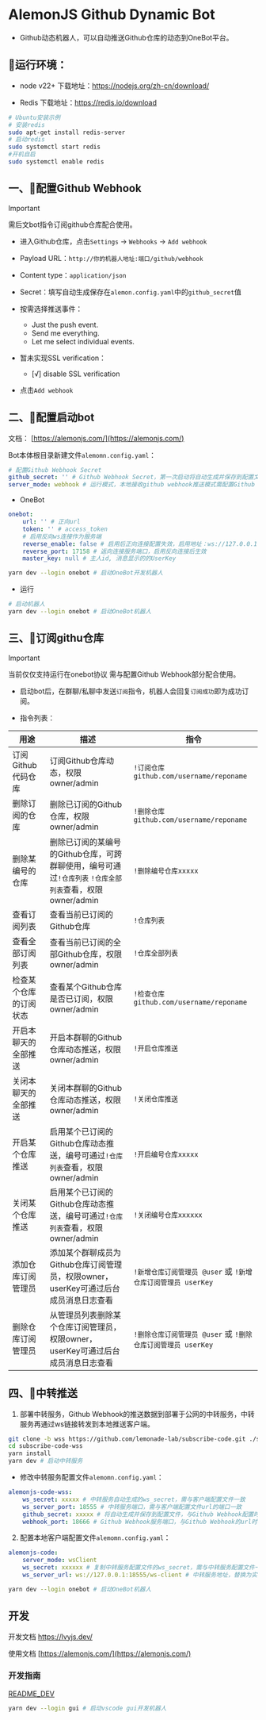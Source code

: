 # AlemonJS Github Dynamic Bot

- Github动态机器人，可以自动推送Github仓库的动态到OneBot平台。

## 🚩运行环境：

- node v22+ 下载地址：https://nodejs.org/zh-cn/download/

- Redis 下载地址：https://redis.io/download

```sh
# Ubuntu安装示例
# 安装redis
sudo apt-get install redis-server
# 启动redis
sudo systemctl start redis
#开机自启
sudo systemctl enable redis
```

## 一、🍄配置Github Webhook

> [!IMPORTANT]
> 需后文bot指令订阅github仓库配合使用。

- 进入Github仓库，点击`Settings` -> `Webhooks` -> `Add webhook`

- Payload URL：`http://你的机器人地址:端口/github/webhook`

- Content type：`application/json`

- Secret：填写自动生成保存在`alemon.config.yaml`中的`github_secret`值

- 按需选择推送事件：

    - Just the push event.
    - Send me everything.
    - Let me select individual events.

- 暂未实现SSL verification：

    - [√] disable SSL verification

- 点击`Add webhook`

## 二、🚀配置启动bot

文档： [https://alemonjs.com/](https://alemonjs.com/)

Bot本体根目录新建文件`alemomn.config.yaml`：

```yaml
# 配置Github Webhook Secret
github_secret: '' # Github Webhook Secret，第一次启动将自动生成并保存到配置文件，也可手动自定义为任意字符串
server_mode: webhook # 运行模式，本地接收github webhook推送模式需配置Github Webhook，wsClient模式看下文
```

- OneBot

```yaml
onebot:
    url: '' # 正向url
    token: '' # access_token
    # 启用反向ws连接作为服务端
    reverse_enable: false # 启用后正向连接配置失效，启用地址：ws://127.0.0.1:17158
    reverse_port: 17158 # 返向连接服务端口，启用反向连接后生效
    master_key: null # 主人id, 消息显示的的UserKey
```

```sh
yarn dev --login onebot # 启动OneBot开发机器人
```

- 运行

```sh
# 启动机器人
yarn dev --login onebot # 启动OneBot机器人
```

## 三、🎒订阅githu仓库

> [!IMPORTANT]
> 当前仅仅支持运行在onebot协议
> 需与配置Github Webhook部分配合使用。

- 启动bot后，在群聊/私聊中发送`订阅`指令，机器人会回复`订阅成功`即为成功订阅。

- 指令列表：

| 用途                   | 描述                                                                                                     | 指令                                                         |
| ---------------------- | -------------------------------------------------------------------------------------------------------- | ------------------------------------------------------------ |
| 订阅Github代码仓库     | 订阅Github仓库动态，权限owner/admin                                                                      | `!订阅仓库github.com/username/reponame`                      |
| 删除订阅的仓库         | 删除已订阅的Github仓库，权限owner/admin                                                                  | `!删除仓库github.com/username/reponame`                      |
| 删除某编号的仓库       | 删除已订阅的某编号的Github仓库，可跨群聊使用，编号可通过`!仓库列表` `!仓库全部列表`查看，权限owner/admin | `!删除编号仓库xxxxx`                                         |
| 查看订阅列表           | 查看当前已订阅的Github仓库                                                                               | `!仓库列表`                                                  |
| 查看全部订阅列表       | 查看当前已订阅的全部Github仓库，权限owner/admin                                                          | `!仓库全部列表`                                              |
| 检查某个仓库的订阅状态 | 查看某个Github仓库是否已订阅，权限owner/admin                                                            | `!检查仓库github.com/username/reponame`                      |
| 开启本聊天的全部推送   | 开启本群聊的Github仓库动态推送，权限owner/admin                                                          | `!开启仓库推送`                                              |
| 关闭本聊天的全部推送   | 关闭本群聊的Github仓库动态推送，权限owner/admin                                                          | `!关闭仓库推送`                                              |
| 开启某个仓库推送       | 启用某个已订阅的Github仓库动态推送，编号可通过`!仓库列表`查看，权限owner/admin                           | `!开启编号仓库xxxxx`                                         |
| 关闭某个仓库推送       | 启用某个已订阅的Github仓库动态推送，编号可通过`!仓库列表`查看，权限owner/admin                           | `!关闭编号仓库xxxxxx`                                        |
| 添加仓库订阅管理员     | 添加某个群聊成员为Github仓库订阅管理员，权限owner，userKey可通过后台成员消息日志查看                     | `!新增仓库订阅管理员 @user` 或 `!新增仓库订阅管理员 userKey` |
| 删除仓库订阅管理员     | 从管理员列表删除某个仓库订阅管理员，权限owner，userKey可通过后台成员消息日志查看                         | `!删除仓库订阅管理员 @user` 或 `!删除仓库订阅管理员 userKey` |

## 四、🎈中转推送

1. 部署中转服务，Github Webhook的推送数据到部署于公网的中转服务，中转服务再通过ws链接转发到本地推送客户端。

```sh
git clone -b wss https://github.com/lemonade-lab/subscribe-code.git ./subscribe-code-wss
cd subscribe-code-wss
yarn install
yarn dev # 启动中转服务
```

- 修改中转服务配置文件`alemomn.config.yaml`：

```yaml
alemonjs-code-wss:
    ws_secret: xxxxx # 中转服务自动生成的ws_secret，需与客户端配置文件一致
    ws_server_port: 18555 # 中转服务端口，需与客户端配置文件url的端口一致
    github_secret: xxxxx # 将自动生成并保存到配置文件，与Github Webhook配置时填写的一致
    webhook_port: 18666 # Github Webhook服务端口，与Github Webhook的url时填写的一致
```

2. 配置本地客户端配置文件`alemomn.config.yaml`：

```yaml
alemonjs-code:
    server_mode: wsClient
    ws_secret: xxxxxx # 复制中转服务配置文件的ws_secret，需与中转服务配置文件一致
    ws_server_url: ws://127.0.0.1:18555/ws-client # 中转服务地址，替换为实际中转服务（内网/公网）地址
```

```sh
yarn dev --login onebot # 启动OneBot机器人
```

## 开发

开发文档 [https://lvyjs.dev/ ](https://lvyjs.dev/)

使用文档 [https://alemonjs.com/](https://alemonjs.com/)

### 开发指南

[README_DEV](./README_DEV.md)

```sh
yarn dev --login gui # 启动vscode gui开发机器人
```
